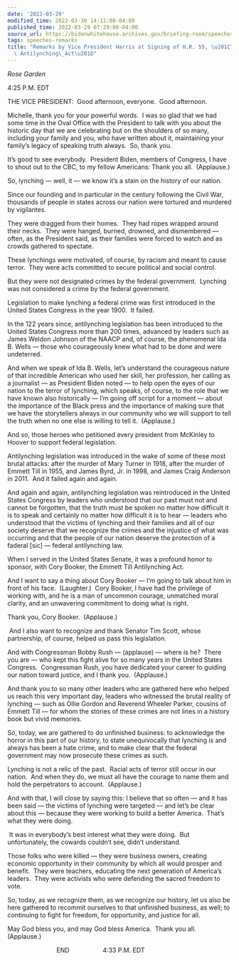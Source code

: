 ```yaml
---
date: '2022-03-29'
modified_time: 2022-03-30 14:11:08-04:00
published_time: 2022-03-29 07:29:00-04:00
source_url: https://bidenwhitehouse.archives.gov/briefing-room/speeches-remarks/2022/03/29/remarks-by-vice-president-harris-at-signing-of-h-r-55-the-emmett-till-antilynching-act/
tags: speeches-remarks
title: "Remarks by Vice President Harris at Signing of H.R. 55, \u201CThe Emmett Till\
  \ Antilynching\_Act\u201D"
---
```

 
*Rose Garden*

4:25 P.M. EDT  
  
THE VICE PRESIDENT:  Good afternoon, everyone.  Good afternoon.   
  
Michelle, thank you for your powerful words.  I was so glad that we had
some time in the Oval Office with the President to talk with you about
the historic day that we are celebrating but on the shoulders of so
many, including your family and you, who have written about it,
maintaining your family’s legacy of speaking truth always.  So, thank
you.   
  
It’s good to see everybody.  President Biden, members of Congress, I
have to shout out to the CBC, to my fellow Americans: Thank you all. 
(Applause.)  
  
So, lynching — well, it — we know it’s a stain on the history of our
nation.  
  
Since our founding and in particular in the century following the Civil
War, thousands of people in states across our nation were tortured and
murdered by vigilantes.   
  
They were dragged from their homes.  They had ropes wrapped around their
necks.  They were hanged, burned, drowned, and dismembered — often, as
the President said, as their families were forced to watch and as crowds
gathered to spectate.  
  
These lynchings were motivated, of course, by racism and meant to cause
terror.  They were acts committed to secure political and social
control.   
  
But they were not designated crimes by the federal government.  Lynching
was not considered a crime by the federal government.   
  
Legislation to make lynching a federal crime was first introduced in the
United States Congress in the year 1900.  It failed.  
  
In the 122 years since, antilynching legislation has been introduced to
the United States Congress more than 200 times, advanced by leaders such
as James Weldon Johnson of the NAACP and, of course, the phenomenal Ida
B. Wells — those who courageously knew what had to be done and were
undeterred.   
  
And when we speak of Ida B. Wells, let’s understand the courageous
nature of that incredible American who used her skill, her profession,
her calling as a journalist — as President Biden noted — to help open
the eyes of our nation to the terror of lynching, which speaks, of
course, to the role that we have known also historically — I’m going off
script for a moment — about the importance of the Black press and the
importance of making sure that we have the storytellers always in our
community who we will support to tell the truth when no one else is
willing to tell it.  (Applause.)  
  
And so, those heroes who petitioned every president from McKinley to
Hoover to support federal legislation.  
  
Antilynching legislation was introduced in the wake of some of these
most brutal attacks: after the murder of Mary Turner in 1918, after the
murder of Emmett Till in 1955, and James Byrd, Jr. in 1998, and James
Craig Anderson in 2011.  And it failed again and again.   
  
And again and again, antilynching legislation was reintroduced in the
United States Congress by leaders who understood that our past must not
and cannot be forgotten, that the truth must be spoken no matter how
difficult it is to speak and certainly no matter how difficult it is to
hear — leaders who understood that the victims of lynching and their
families and all of our society deserve that we recognize the crimes and
the injustice of what was occurring and that the people of our nation
deserve the protection of a faderal \[sic\] — federal antilynching
law.  
  
When I served in the United States Senate, it was a profound honor to
sponsor, with Cory Booker, the Emmett Till Antilynching Act.  
  
And I want to say a thing about Cory Booker — I’m going to talk about
him in front of his face.  (Laughter.)  Cory Booker, I have had the
privilege of working with, and he is a man of uncommon courage,
unmatched moral clarity, and an unwavering commitment to doing what is
right.  
  
Thank you, Cory Booker.  (Applause.)  
  
 And I also want to recognize and thank Senator Tim Scott, whose
partnership, of course, helped us pass this legislation.  
  
And with Congressman Bobby Rush — (applause) — where is he?  There you
are — who kept this fight alive for so many years in the United States
Congress.  Congressman Rush, you have dedicated your career to guiding
our nation toward justice, and I thank you.  (Applause.)  
  
And thank you to so many other leaders who are gathered here who helped
us reach this very important day, leaders who witnessed the brutal
reality of lynching — such as Ollie Gordon and Reverend Wheeler Parker,
cousins of Emmett Till — for whom the stories of these crimes are not
lines in a history book but vivid memories.  
  
So, today, we are gathered to do unfinished business: to acknowledge the
horror in this part of our history, to state unequivocally that lynching
is and always has been a hate crime, and to make clear that the federal
government may now prosecute these crimes as such.  
  
  
Lynching is not a relic of the past.  Racial acts of terror still occur
in our nation.  And when they do, we must all have the courage to name
them and hold the perpetrators to account.  (Applause.)  
  
And with that, I will close by saying this: I believe that so often —
and it has been said — the victims of lynching were targeted — and let’s
be clear about this — because they were working to build a better
America.  That’s what they were doing.  
  
 It was in everybody’s best interest what they were doing.  But
unfortunately, the cowards couldn’t see, didn’t understand.   
  
Those folks who were killed — they were business owners, creating
economic opportunity in their community by which all would prosper and
benefit.  They were teachers, educating the next generation of America’s
leaders.  They were activists who were defending the sacred freedom to
vote.  
  
So, today, as we recognize them, as we recognize our history, let us
also be here gathered to recommit ourselves to that unfinished business,
as well; to continuing to fight for freedom, for opportunity, and
justice for all.   
  
May God bless you, and may God bless America.  Thank you all. 
(Applause.)  
  
                            END                   4:33 P.M. EDT  
